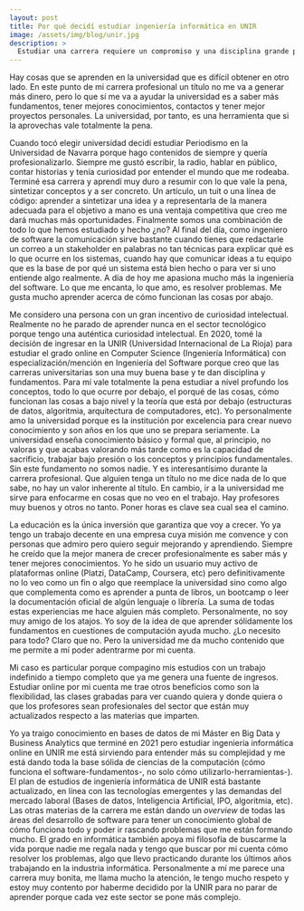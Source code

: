 ```yaml
---
layout: post
title: Por qué decidí estudiar ingeniería informática en UNIR
image: /assets/img/blog/unir.jpg
description: >
  Estudiar una carrera requiere un compromiso y una disciplina grande porque son mínimo 4 años de tu tiempo. En este post te cuento por qué estudiar esta carrera con especialización en Ingeniería del Software y por qué considero que es una buena opción entrar en una universidad online como UNIR.  <!--more-->
---
```


Hay cosas que se aprenden en la universidad que es difícil obtener en otro lado. En este punto de mi carrera profesional un título no me va a generar más dinero, pero lo que sí me va a ayudar la universidad es a saber más fundamentos, tener mejores conocimientos, contactos y tener mejor proyectos personales. La universidad, por tanto, es una herramienta que si la aprovechas vale totalmente la pena.

<!--more-->

Cuando tocó elegir universidad decidí estudiar Periodismo en la Universidad de Navarra porque hago contenidos de siempre y quería profesionalizarlo. Siempre me gustó escribir, la radio, hablar en público, contar historias y tenía curiosidad por entender el mundo que me rodeaba. Terminé esa carrera y aprendí muy duro a resumir con lo que vale la pena, sintetizar conceptos y a ser concreto. Un artículo, un tuit o una línea de código: aprender a sintetizar una idea y a representarla de la manera adecuada para el objetivo a mano es una ventaja competitiva que creo me dará muchas más oportunidades. Finalmente somos una combinación de todo lo que hemos estudiado y hecho ¿no? Al final del día, como ingeniero de software la comunicación sirve bastante cuando tienes que redactarle un correo a un stakeholder en palabras no tan técnicas para explicar qué es lo que ocurre en los sistemas, cuando hay que comunicar ideas a tu equipo que es la base de por qué un sistema está bien hecho o para ver si uno entiende algo realmente. A día de hoy me apasiona mucho más la ingeniería del software. Lo que me encanta, lo que amo, es resolver problemas. Me gusta mucho aprender acerca de cómo funcionan las cosas por abajo.

Me considero una persona con un gran incentivo de curiosidad intelectual. Realmente no he parado de aprender nunca en el sector tecnológico porque tengo una auténtica curiosidad intelectual. En 2020, tomé la decisión de ingresar en la UNIR (Universidad Internacional de La Rioja) para estudiar el grado online en Computer Science (Ingeniería Informática) con especialización/mención en Ingeniería del Software porque creo que las carreras universitarias son una muy buena base y te dan disciplina y fundamentos. Para mí vale totalmente la pena estudiar a nivel profundo los conceptos, todo lo que ocurre por debajo, el porqué de las cosas, cómo funcionan las cosas a bajo nivel y la teoría que está por debajo (estructuras de datos, algoritmia, arquitectura de computadores, etc). Yo personalmente amo la universidad porque es la institución por excelencia para crear nuevo conocimiento y son años en los que uno se prepara seriamente. La universidad enseña conocimiento básico y formal que, al principio, no valoras y que acabas valorando más tarde como es la capacidad de sacrificio, trabajar bajo presión o los conceptos y principios fundamentales. Sin este fundamento no somos nadie. Y es interesantísimo durante la carrera profesional. Que alguien tenga un título no me dice nada de lo que sabe, no hay un valor inherente al título. En cambio, ir a la universidad me sirve para enfocarme en cosas que no veo en el trabajo. Hay profesores muy buenos y otros no tanto. Poner horas es clave sea cual sea el camino. 

La educación es la única inversión que garantiza que voy a crecer. Yo ya tengo un trabajo decente en una empresa cuya misión me convence y con personas que admiro pero quiero seguir mejorando y aprendiendo. Siempre he creído que la mejor manera de crecer profesionalmente es saber más y tener mejores conocimientos. Yo he sido un usuario muy activo de plataformas online (Platzi, DataCamp, Coursera, etc) pero definitivamente no lo veo como un fin o algo que reemplace la universidad sino como algo que complementa como es aprender a punta de libros, un bootcamp o leer la documentación oficial de algún lenguaje o librería. La suma de todas estas experiencias me hace alguien más completo. Personalmente, no soy muy amigo de los atajos. Yo soy de la idea de que aprender sólidamente los fundamentos en cuestiones de computación ayuda mucho. ¿Lo necesito para todo? Claro que no. Pero la universidad me da mucho contenido que me permite a mí poder adentrarme por mi cuenta.

Mi caso es particular porque compagino mis estudios con un trabajo indefinido a tiempo completo que ya me genera una fuente de ingresos. Estudiar online por mi cuenta me trae otros beneficios como son la flexibilidad, las clases grabadas para ver cuando quiera y donde quiera o que los profesores sean profesionales del sector que están muy actualizados respecto a las materias que imparten.

Yo ya traigo conocimiento en bases de datos de mi Máster en Big Data y Business Analytics que terminé en 2021 pero estudiar ingeniería informática online en UNIR me está sirviendo para entender más su complejidad y me está dando toda la base sólida de ciencias de la computación (cómo funciona el software-fundamentos-, no solo cómo utilizarlo-herramientas-). El plan de estudios de ingeniería informática de UNIR está bastante actualizado, en línea con las tecnologías emergentes y las demandas del mercado laboral (Bases de datos, Inteligencia Artificial, IPO, algoritmia, etc). Las otras materias de la carrera me están dando un *overview* de todas las áreas del desarrollo de software para tener un conocimiento global de cómo funciona todo y poder ir rascando problemas que me están formando mucho. El grado en informática también apoya mi filosofía de buscarme la vida porque nadie me regala nada y tengo que buscar por mi cuenta cómo resolver los problemas, algo que llevo practicando durante los últimos años trabajando en la industria informática. Personalmente a mí me parece una carrera muy bonita, me llama mucho la atención, le tengo mucho respeto y estoy muy contento por haberme decidido por la UNIR para no parar de aprender porque cada vez este sector se pone más complejo.
